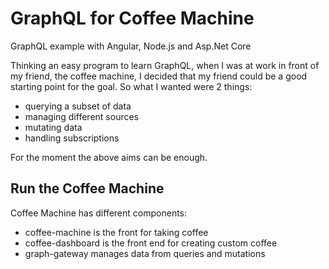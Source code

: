 # GraphQL for Coffee Machine

GraphQL example with Angular, Node.js and Asp.Net Core

Thinking an easy program to learn GraphQL, when I was at work in front of my friend, the coffee machine, I decided that my friend could be a good starting point for the goal.
So what I wanted were 2 things:

- querying a subset of data
- managing different sources
- mutating data
- handling subscriptions

For the moment the above aims can be enough.

## Run the Coffee Machine

Coffee Machine has different components:

- coffee-machine is the front for taking coffee
- coffee-dashboard is the front end for creating custom coffee
- graph-gateway manages data from queries and mutations